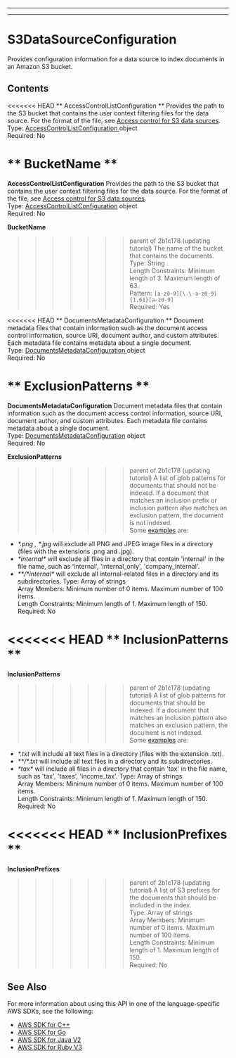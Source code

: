 --------

--------

# S3DataSourceConfiguration<a name="API_S3DataSourceConfiguration"></a>

Provides configuration information for a data source to index documents in an Amazon S3 bucket\.

## Contents<a name="API_S3DataSourceConfiguration_Contents"></a>

<<<<<<< HEAD
 ** AccessControlListConfiguration **   <a name="Kendra-Type-S3DataSourceConfiguration-AccessControlListConfiguration"></a>
Provides the path to the S3 bucket that contains the user context filtering files for the data source\. For the format of the file, see [Access control for S3 data sources](https://docs.aws.amazon.com/kendra/latest/dg/s3-acl.html)\.  
Type: [ AccessControlListConfiguration ](API_AccessControlListConfiguration.md) object  
Required: No

 ** BucketName **   <a name="Kendra-Type-S3DataSourceConfiguration-BucketName"></a>
=======
 **AccessControlListConfiguration**   <a name="Kendra-Type-S3DataSourceConfiguration-AccessControlListConfiguration"></a>
Provides the path to the S3 bucket that contains the user context filtering files for the data source\. For the format of the file, see [Access control for S3 data sources](https://docs.aws.amazon.com/kendra/latest/dg/s3-acl.html)\.  
Type: [AccessControlListConfiguration](API_AccessControlListConfiguration.md) object  
Required: No

 **BucketName**   <a name="Kendra-Type-S3DataSourceConfiguration-BucketName"></a>
>>>>>>> parent of 2b1c178 (updating tutorial)
The name of the bucket that contains the documents\.  
Type: String  
Length Constraints: Minimum length of 3\. Maximum length of 63\.  
Pattern: `[a-z0-9][\.\-a-z0-9]{1,61}[a-z0-9]`   
Required: Yes

<<<<<<< HEAD
 ** DocumentsMetadataConfiguration **   <a name="Kendra-Type-S3DataSourceConfiguration-DocumentsMetadataConfiguration"></a>
Document metadata files that contain information such as the document access control information, source URI, document author, and custom attributes\. Each metadata file contains metadata about a single document\.  
Type: [ DocumentsMetadataConfiguration ](API_DocumentsMetadataConfiguration.md) object  
Required: No

 ** ExclusionPatterns **   <a name="Kendra-Type-S3DataSourceConfiguration-ExclusionPatterns"></a>
=======
 **DocumentsMetadataConfiguration**   <a name="Kendra-Type-S3DataSourceConfiguration-DocumentsMetadataConfiguration"></a>
Document metadata files that contain information such as the document access control information, source URI, document author, and custom attributes\. Each metadata file contains metadata about a single document\.  
Type: [DocumentsMetadataConfiguration](API_DocumentsMetadataConfiguration.md) object  
Required: No

 **ExclusionPatterns**   <a name="Kendra-Type-S3DataSourceConfiguration-ExclusionPatterns"></a>
>>>>>>> parent of 2b1c178 (updating tutorial)
A list of glob patterns for documents that should not be indexed\. If a document that matches an inclusion prefix or inclusion pattern also matches an exclusion pattern, the document is not indexed\.  
Some [examples](https://docs.aws.amazon.com/cli/latest/reference/s3/#use-of-exclude-and-include-filters) are:  
+  *\*\.png , \*\.jpg* will exclude all PNG and JPEG image files in a directory \(files with the extensions \.png and \.jpg\)\.
+  *\*internal\** will exclude all files in a directory that contain 'internal' in the file name, such as 'internal', 'internal\_only', 'company\_internal'\.
+  *\*\*/\*internal\** will exclude all internal\-related files in a directory and its subdirectories\.
Type: Array of strings  
Array Members: Minimum number of 0 items\. Maximum number of 100 items\.  
Length Constraints: Minimum length of 1\. Maximum length of 150\.  
Required: No

<<<<<<< HEAD
 ** InclusionPatterns **   <a name="Kendra-Type-S3DataSourceConfiguration-InclusionPatterns"></a>
=======
 **InclusionPatterns**   <a name="Kendra-Type-S3DataSourceConfiguration-InclusionPatterns"></a>
>>>>>>> parent of 2b1c178 (updating tutorial)
A list of glob patterns for documents that should be indexed\. If a document that matches an inclusion pattern also matches an exclusion pattern, the document is not indexed\.  
Some [examples](https://docs.aws.amazon.com/cli/latest/reference/s3/#use-of-exclude-and-include-filters) are:  
+  *\*\.txt* will include all text files in a directory \(files with the extension \.txt\)\.
+  *\*\*/\*\.txt* will include all text files in a directory and its subdirectories\.
+  *\*tax\** will include all files in a directory that contain 'tax' in the file name, such as 'tax', 'taxes', 'income\_tax'\.
Type: Array of strings  
Array Members: Minimum number of 0 items\. Maximum number of 100 items\.  
Length Constraints: Minimum length of 1\. Maximum length of 150\.  
Required: No

<<<<<<< HEAD
 ** InclusionPrefixes **   <a name="Kendra-Type-S3DataSourceConfiguration-InclusionPrefixes"></a>
=======
 **InclusionPrefixes**   <a name="Kendra-Type-S3DataSourceConfiguration-InclusionPrefixes"></a>
>>>>>>> parent of 2b1c178 (updating tutorial)
A list of S3 prefixes for the documents that should be included in the index\.  
Type: Array of strings  
Array Members: Minimum number of 0 items\. Maximum number of 100 items\.  
Length Constraints: Minimum length of 1\. Maximum length of 150\.  
Required: No

## See Also<a name="API_S3DataSourceConfiguration_SeeAlso"></a>

For more information about using this API in one of the language\-specific AWS SDKs, see the following:
+  [ AWS SDK for C\+\+](https://docs.aws.amazon.com/goto/SdkForCpp/kendra-2019-02-03/S3DataSourceConfiguration) 
+  [ AWS SDK for Go](https://docs.aws.amazon.com/goto/SdkForGoV1/kendra-2019-02-03/S3DataSourceConfiguration) 
+  [ AWS SDK for Java V2](https://docs.aws.amazon.com/goto/SdkForJavaV2/kendra-2019-02-03/S3DataSourceConfiguration) 
+  [ AWS SDK for Ruby V3](https://docs.aws.amazon.com/goto/SdkForRubyV3/kendra-2019-02-03/S3DataSourceConfiguration) 
